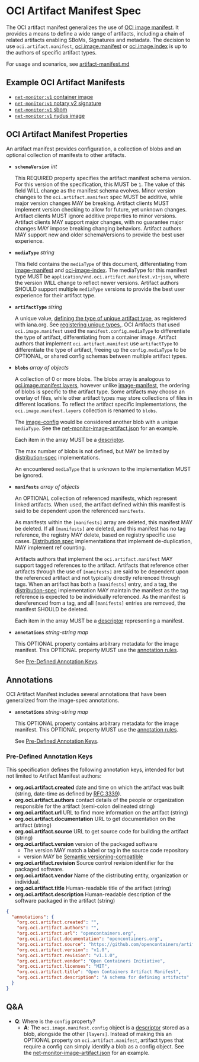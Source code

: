 # OCI Artifact Manifest Spec

The OCI artifact manifest generalizes the use of [OCI image manifest][oci-image-manifest-spec]. It provides a means to define a wide range of artifacts, including a chain of related artifacts enabling SBoMs, Signatures and metadata. The decision to use `oci.artifact.manifest`, [oci.image.manifest][oci-image-manifest-spec] or [oci.image.index][oci-image-index] is up to the authors of specific artifact types.

For usage and scenarios, see [artifact-manifest.md](./artifact-manifest.md)

## Example OCI Artifact Manifests

- [`net-monitor:v1` container image](./artifact-manifest/net-monitor-image.json)
- [`net-monitor:v1` notary v2 signature](./artifact-manifest/net-monitor-image-signature.json)
- [`net-monitor:v1` sbom](./artifact-manifest/net-monitor-image-sbom.json)
- [`net-monitor:v1` nydus image](./artifact-manifest/net-monitor-nydus-image.json)

## OCI Artifact Manifest Properties

An artifact manifest provides configuration, a collection of blobs and an optional collection of manifests to other artifacts.

- **`schemaVersion`** *int*

  This REQUIRED property specifies the artifact manifest schema version.
  For this version of the specification, this MUST be `1`. The value of this field WILL change as the manifest schema evolves. Minor version changes to the `oci.artifact.manifest` spec MUST be additive, while major version changes MAY be breaking. Artifact clients MUST implement version checking to allow for future, yet unknown changes. Artifact clients MUST ignore additive properties to minor versions. Artifact clients MAY support major changes, with no guarantee major changes MAY impose breaking changing behaviors. Artifact authors MAY support new and older schemaVersions to provide the best user experience.

- **`mediaType`** *string*

  This field contains the `mediaType` of this document, differentiating from [image-manifest][oci-image-manifest-spec] and [oci-image-index]. The mediaType for this manifest type MUST be `application/vnd.oci.artifact.manifest.v1+json`, where the version WILL change to reflect newer versions. Artifact authors SHOULD support multiple `mediaType` versions to provide the best user experience for their artifact type.

- **`artifactType`** *string*

  A unique value, [defining the type of unique artifact type][artifact-type], as registered with iana.org. See [registering unique types.][registering-iana]. OCI Artifacts that used `oci.image.manifest` used the `manifest.config.mediaType` to differentiate the type of artifact, differentiating from a container image. Artifact authors that implement `oci.artifact.manifest` use `artifactType` to differentiate the type of artifact, freeing up the `config.mediaType` to be OPTIONAL, or shared config schemas between multiple artifact types.

- **`blobs`** *array of objects*

    A collection of 0 or more blobs. The blobs array is analogous to [oci.image.manifest layers][oci-image-manifest-spec-layers], however unlike [image-manifest][oci-image-manifest-spec], the ordering of blobs is specific to the artifact type. Some artifacts may choose an overlay of files, while other artifact types may store collections of files in different locations. To reflect the artifact specific implementations, the `oci.image.manifest.layers` collection is renamed to `blobs`.

    The [image-config][oci-config] would be considered another blob with a unique `mediaType`. See the [net-monitor-image-artifact.json](./artifact-manifest/net-monitor-image-artifact.json) for an example.

    Each item in the array MUST be a [descriptor][descriptor].

    The max number of blobs is not defined, but MAY be limited by [distribution-spec][oci-distribution-spec] implementations.

    An encountered `mediaType` that is unknown to the implementation MUST be ignored.

- **`manifests`** *array of objects*

   An OPTIONAL collection of referenced manifests, which represent linked artifacts. When used, the artifact defined within this manifest is said to be dependent upon the referenced `manifests`.

   As manifests within the `[manifests]` array are deleted, this manifest MAY be deleted. If all `[manifests]` are deleted, and this manifest has no tag reference, the registry MAY delete, based on registry specific use cases. [Distribution spec][oci-distribution-spec] implementations that implement de-duplication, MAY implement ref counting.

   Artifacts authors that implement the `oci.artifact.manifest` MAY support tagged references to the artifact. Artifacts that reference other artifacts through the use of `[manifests]` are said to be dependent upon the referenced artifact and not typically directly referenced through tags. When an artifact has both a `[manifests]` entry, and a tag, the [distribution-spec][oci-distribution-spec] implementation MAY maintain the manifest as the tag reference is expected to be individually referenced. As the manifest is dereferenced from a tag, and all `[manifests]` entries are removed, the manifest SHOULD be deleted.

    Each item in the array MUST be a [descriptor][descriptor] representing a manifest.

- **`annotations`** *string-string map*

    This OPTIONAL property contains arbitrary metadata for the image manifest.
    This OPTIONAL property MUST use the [annotation rules](annotations.md#rules).

    See [Pre-Defined Annotation Keys](annotations.md#pre-defined-annotation-keys).

## Annotations

OCI Artifact Manifest includes several annotations that have been generalized from the image-spec annotations.

- **`annotations`** *string-string map*

    This OPTIONAL property contains arbitrary metadata for the image manifest.
    This OPTIONAL property MUST use the [annotation rules](annotations.md#rules).

    See [Pre-Defined Annotation Keys](annotations.md#pre-defined-annotation-keys).

### Pre-Defined Annotation Keys

This specification defines the following annotation keys, intended for but not limited to  Artifact Manifest authors:

- **org.oci.artifact.created** date and time on which the artifact was built (string, date-time as defined by [RFC 3339](https://tools.ietf.org/html/rfc3339#section-5.6)).
- **org.oci.artifact.authors** contact details of the people or organization responsible for the artifact (semi-colon delineated string)
- **org.oci.artifact.url** URL to find more information on the artifact (string)
- **org.oci.artifact.documentation** URL to get documentation on the artifact (string)
- **org.oci.artifact.source** URL to get source code for building the artifact (string)
- **org.oci.artifact.version** version of the packaged software
  - The version MAY match a label or tag in the source code repository
  - version MAY be [Semantic versioning-compatible](http://semver.org/)
- **org.oci.artifact.revision** Source control revision identifier for the packaged software.
- **org.oci.artifact.vendor** Name of the distributing entity, organization or individual.
- **org.oci.artifact.title** Human-readable title of the artifact (string)
- **org.oci.artifact.description** Human-readable description of the software packaged in the artifact (string)

```json
{
  "annotations": {
    "org.oci.artifact.created": "",
    "org.oci.artifact.authors": "",
    "org.oci.artifact.url": "opencontainers.org",
    "org.oci.artifact.documentation": "opencontainers.org",
    "org.oci.artifact.source": "https://github.com/opencontainers/artifacts",
    "org.oci.artifact.version": "v1.0",
    "org.oci.artifact.revision": "v1.1.0",
    "org.oci.artifact.vendor": "Open Containers Initiative",
    "org.oci.artifact.licenses": "MIT",
    "org.oci.artifact.title": "Open Containers Artifact Manifest",
    "org.oci.artifact.description": "A schema for defining artifacts"
  }
}
```

## Q&A

- **Q**: Where is the `config` property?
  - **A**: The `oci.image.manifest.config` object is a [descriptor][descriptor] stored as a blob, alongside the other `[layers]`. Instead of making this an OPTIONAL property on `oci.artifact.manifest`, artifact types that require a config can simply identify a blob as a config object. See the [net-monitor-image-artifact.json](./artifact-manifest/net-monitor-image-artifact.json) for an example.

[oci-config]:                      https://github.com/opencontainers/image-spec/blob/master/config.md
[oci-image-manifest-spec]:         https://github.com/opencontainers/image-spec/blob/master/manifest.md
[oci-image-manifest-spec-layers]:  https://github.com/opencontainers/image-spec/blob/master/manifest.md#image-manifest-property-descriptions
[oci-image-index]:                 https://github.com/opencontainers/image-spec/blob/master/image-index.md
[oci-distribution-spec]:           https://github.com/opencontainers/distribution-spec
[media-type]:                      https://github.com/opencontainers/image-spec/blob/master/media-types.md
[artifact-type]:                   https://github.com/opencontainers/artifacts/blob/master/artifact-authors.md#defining-a-unique-artifact-type
[registering-iana]:                ./artifact-authors.md#registering-unique-types-with-iana
[descriptor]:                      https://github.com/opencontainers/image-spec/blob/master/descriptor.md
